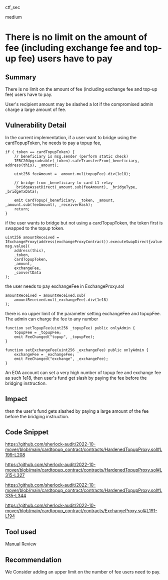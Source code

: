 ctf_sec

medium

# There is no limit on the amount of fee (including exchange fee and top-up fee) users have to pay

## Summary

There is no limit on the amount of fee (including exchange fee and top-up fee) users have to pay.

User's recipient amount may be slashed a lot if the compromised admin charge a large amount of fee.

## Vulnerability Detail

In the current implementation, if a user want to bridge using the cardTopupToken, he needs to pay a topup fee, 

```solidity
if (_token == cardTopupToken) {
    // beneficiary is msg.sender (perform static check)
    IERC20Upgradeable(_token).safeTransferFrom(_beneficiary, address(this), _amount);

    uint256 feeAmount = _amount.mul(topupFee).div(1e18);

    // bridge from _beneficiary to card L1 relay
    _bridgeAssetDirect(_amount.sub(feeAmount), _bridgeType, _bridgeTxData);

    emit CardTopup(_beneficiary, _token, _amount, _amount.sub(feeAmount), _receiverHash);
    return;
}
```

if the user wants to bridge but not using a cardTopupToken, the token first is swapped to the topup token.

```solidity
uint256 amountReceived =
IExchangeProxy(address(exchangeProxyContract)).executeSwapDirect{value: msg.value}(
    address(this),
    _token,
    cardTopupToken,
    _amount,
    exchangeFee,
    _convertData
);
```

the user needs to pay exchangeFee in ExchangeProxy.sol

```solidity
amountReceived = amountReceived.sub(
    amountReceived.mul(_exchangeFee).div(1e18)
);
```

there is no upper limit of the parameter setting exchangeFee and topupFee. The admin can charge the fee to any number

```solidity
function setTopupFee(uint256 _topupFee) public onlyAdmin {
    topupFee = _topupFee;
    emit FeeChanged("topup", _topupFee);
}

function setExchangeFee(uint256 _exchangeFee) public onlyAdmin {
    exchangeFee = _exchangeFee;
    emit FeeChanged("exchange", _exchangeFee);
}
```

An EOA account can set a very high number of topup fee and exchange fee as such 1e18, then user's fund get slash by paying the fee before the bridging instruction.

## Impact

then the user's fund gets slashed by paying a large amount of the fee before the bridging instruction.

## Code Snippet

https://github.com/sherlock-audit/2022-10-mover/blob/main/cardtopup_contract/contracts/HardenedTopupProxy.sol#L199-L208

https://github.com/sherlock-audit/2022-10-mover/blob/main/cardtopup_contract/contracts/HardenedTopupProxy.sol#L315-L327

https://github.com/sherlock-audit/2022-10-mover/blob/main/cardtopup_contract/contracts/HardenedTopupProxy.sol#L335-L344

https://github.com/sherlock-audit/2022-10-mover/blob/main/cardtopup_contract/contracts/ExchangeProxy.sol#L191-L194

## Tool used

Manual Review

## Recommendation

We Consider adding an upper limit on the number of fee users need to pay.
